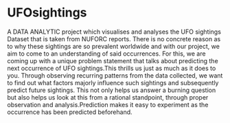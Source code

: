 # UFOsightings
A DATA ANALYTIC project  which visualises and  analyses the UFO sightings Dataset that is taken from NUFORC reports.
There is no concrete reason as to why these
sightings are so prevalent worldwide and with
our project, we aim to come to an understanding
of said occurrences. For this, we are coming up
with a unique problem statement that talks about
predicting the next occurrence of UFO
sightings.This thrills us just as much as it does to
you. Through observing recurring patterns from
the data collected, we want to find out what
factors majorly influence such sightings and
subsequently predict future sightings. This not
only helps us answer a burning question but also
helps us look at this from a rational standpoint,
through proper observation and
analysis.Prediction makes it easy to experiment
as the occurrence has been predicted beforehand.

